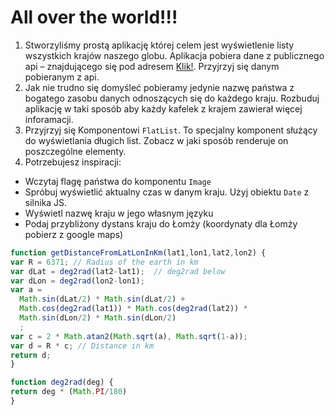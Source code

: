 # All over the world!!!

1. Stworzyliśmy prostą aplikację której celem jest wyświetlenie listy wszystkich krajów naszego globu. Aplikacja pobiera dane z publicznego api – znajdującego się pod adresem [Klik!](https://restcountries.eu/rest/v2/alpha?codes=af). Przyjrzyj się danym pobieranym z api. 
2. Jak nie trudno się domyśleć pobieramy jedynie nazwę państwa z bogatego zasobu danych odnoszących się do każdego kraju. Rozbuduj aplikację w taki sposób aby każdy kafelek z krajem zawierał więcej inforamacji. 
3. Przyjrzyj się Komponentowi `FlatList`. To specjalny komponent służący do wyświetlania długich list. Zobacz w jaki sposób renderuje on poszczególne elementy. 
4. Potrzebujesz inspiracji:
  * Wczytaj flagę państwa do komponentu `Image`
  * Spróbuj wyświetlić aktualny czas w danym kraju. Użyj obiektu `Date` z silnika JS.
  * Wyświetl nazwę kraju w jego własnym języku
  * Podaj przybliżony dystans kraju do Łomży (koordynaty dla Łomży pobierz z google maps)
  ```javascript
  function getDistanceFromLatLonInKm(lat1,lon1,lat2,lon2) {
  var R = 6371; // Radius of the earth in km
  var dLat = deg2rad(lat2-lat1);  // deg2rad below
  var dLon = deg2rad(lon2-lon1); 
  var a = 
    Math.sin(dLat/2) * Math.sin(dLat/2) +
    Math.cos(deg2rad(lat1)) * Math.cos(deg2rad(lat2)) * 
    Math.sin(dLon/2) * Math.sin(dLon/2)
    ; 
  var c = 2 * Math.atan2(Math.sqrt(a), Math.sqrt(1-a)); 
  var d = R * c; // Distance in km
  return d;
}

function deg2rad(deg) {
  return deg * (Math.PI/180)
}

```